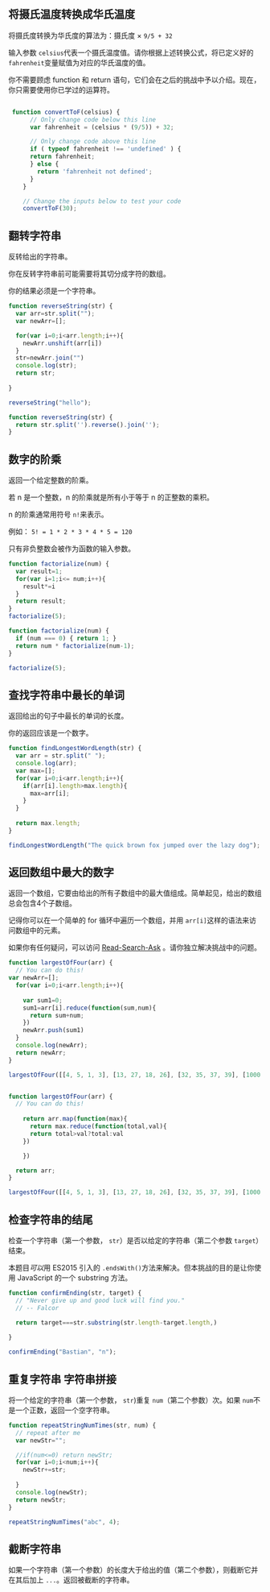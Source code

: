 ## 将摄氏温度转换成华氏温度

将摄氏度转换为华氏度的算法为：摄氏度 × `9/5 + 32`

输入参数 `celsius`代表一个摄氏温度值。请你根据上述转换公式，将已定义好的 `fahrenheit`变量赋值为对应的华氏温度的值。

你不需要顾虑 function 和 return 语句，它们会在之后的挑战中予以介绍。现在，你只需要使用你已学过的运算符。

```javascript

```

```javascript
 function convertToF(celsius) {
      // Only change code below this line
      var fahrenheit = (celsius * (9/5)) + 32;

      // Only change code above this line
      if ( typeof fahrenheit !== 'undefined' ) {
      return fahrenheit;
      } else {
        return 'fahrenheit not defined';
      }
    }

    // Change the inputs below to test your code
    convertToF(30);

```

## 翻转字符串

反转给出的字符串。

你在反转字符串前可能需要将其切分成字符的数组。

你的结果必须是一个字符串。

```javascript
function reverseString(str) {
  var arr=str.split("");
  var newArr=[];

  for(var i=0;i<arr.length;i++){
    newArr.unshift(arr[i])
  }
  str=newArr.join("")
  console.log(str);
  return str;
  
}

reverseString("hello");

```

```javascript
function reverseString(str) {
  return str.split('').reverse().join('');
}
```

## 数字的阶乘

返回一个给定整数的阶乘。

若 n 是一个整数，n 的阶乘就是所有小于等于 n 的正整数的乘积。

n 的阶乘通常用符号 `n!`来表示。

例如： `5! = 1 * 2 * 3 * 4 * 5 = 120`

只有非负整数会被作为函数的输入参数。



```js
function factorialize(num) {
  var result=1;
  for(var i=1;i<= num;i++){
    result*=i
  }
  return result;
}
factorialize(5);

function factorialize(num) {
  if (num === 0) { return 1; }
  return num * factorialize(num-1);
}

factorialize(5);


```

## 查找字符串中最长的单词

返回给出的句子中最长的单词的长度。

你的返回应该是一个数字。

```js
function findLongestWordLength(str) {
  var arr = str.split(" ");
  console.log(arr);
  var max=[];
  for(var i=0;i<arr.length;i++){
    if(arr[i].length>max.length){
      max=arr[i];
    }
  }
  
  return max.length;
}

findLongestWordLength("The quick brown fox jumped over the lazy dog");

```





## 返回数组中最大的数字

返回一个数组，它要由给出的所有子数组中的最大值组成。简单起见，给出的数组总会包含4个子数组。

记得你可以在一个简单的 for 循环中遍历一个数组，并用 `arr[i]`这样的语法来访问数组中的元素。

如果你有任何疑问，可以访问 [Read-Search-Ask](https://forum.freecodecamp.one/t/topic/157) 。请你独立解决挑战中的问题。



```js
function largestOfFour(arr) {
  // You can do this!
var newArr=[];
  for(var i=0;i<arr.length;i++){
    
    var sum1=0;
    sum1=arr[i].reduce(function(sum,num){
      return sum+num;
    })
    newArr.push(sum1)
  }
  console.log(newArr);
  return newArr;
}

largestOfFour([[4, 5, 1, 3], [13, 27, 18, 26], [32, 35, 37, 39], [1000, 1001, 857, 1]]);


function largestOfFour(arr) {
  // You can do this!
  
    return arr.map(function(max){
      return max.reduce(function(total,val){
      return total>val?total:val
    })

    })

  return arr;
}

largestOfFour([[4, 5, 1, 3], [13, 27, 18, 26], [32, 35, 37, 39], [1000, 1001, 857, 1]]);
```





## 检查字符串的结尾

检查一个字符串（第一个参数， `str`）是否以给定的字符串（第二个参数 `target`）结束。

本题目*可以*用 ES2015 引入的 `.endsWith()`方法来解决。但本挑战的目的是让你使用 JavaScript 的一个 substring 方法。



```javascript
function confirmEnding(str, target) {
  // "Never give up and good luck will find you."
  // -- Falcor

  return target===str.substring(str.length-target.length,)
  
}

confirmEnding("Bastian", "n");
```





## 重复字符串 字符串拼接

将一个给定的字符串（第一个参数， `str`)重复 `num`（第二个参数）次。如果 `num`不是一个正数，返回一个空字符串。

```js
function repeatStringNumTimes(str, num) {
  // repeat after me
  var newStr="";

  //if(num<=0) return newStr;
  for(var i=0;i<num;i++){
    newStr+=str;
 
  }
  console.log(newStr);
  return newStr;
}

repeatStringNumTimes("abc", 4);
```





## 截断字符串

如果一个字符串（第一个参数）的长度大于给出的值（第二个参数），则截断它并在其后加上 `...`。返回被截断的字符串。





